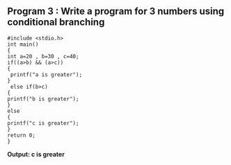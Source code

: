 ## Program 3 : Write a program for 3 numbers using conditional branching
```
#include <stdio.h>
int main()
{
int a=20 , b=30 , c=40;
if((a>b) && (a>c))
{
 printf("a is greater");
}
 else if(b>c)
{
printf("b is greater");
}
else
{
printf("c is greater");
}
return 0;
}
```
**Output: c is greater**
